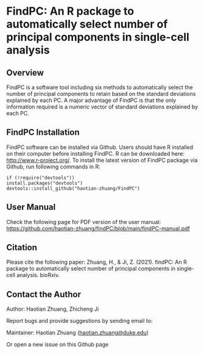 # FindPC: An R package to automatically select number of principal components in single-cell analysis
## Overview
FindPC is a software tool including six methods to automatically select the number of principal components to retain based on the standard deviations explained by each PC. A major advantage of FindPC is that the only information required is a numeric vector of standard deviations explained by each PC.

## FindPC Installation
FindPC software can be installed via Github. Users should have R installed on their computer before installing FindPC. R can be downloaded here: http://www.r-project.org/. To install the latest version of FindPC package via Github, run following commands in R:
```
if (!require("devtools"))
install.packages("devtools")
devtools::install_github("haotian-zhuang/FindPC")
```
## User Manual
Check the following page for PDF version of the user manual:
https://github.com/haotian-zhuang/findPC/blob/main/findPC-manual.pdf

## Citation
Please cite the following paper: Zhuang, H., & Ji, Z. (2021). findPC: An R package to automatically select number of principal components in single-cell analysis. bioRxiv.

## Contact the Author
Author: Haotian Zhuang, Zhicheng Ji

Report bugs and provide suggestions by sending email to:

Maintainer: Haotian Zhuang (haotian.zhuang@duke.edu)

Or open a new issue on this Github page
